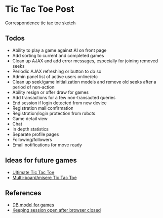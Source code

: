 # Tic Tac Toe Post
Correspondence tic tac toe sketch

## Todos
- Ability to play a game against AI on front page
- Add sorting to current and completed games
- Clean up AJAX and add error messages, especially for joining removed seeks
- Periodic AJAX refreshing or button to do so
- Admin panel list of active users online/etc
- Clean up seek/game initialization models and remove old seeks after a period of non-action
- Ability resign or offer draw for games
- Add transactions for a few non-transacted queries
- End session if login detected from new device
- Registration mail confirmation
- Registration/login protection from robots
- Game detail view
- Chat
- In depth statistics
- Separate profile pages
- Following/followers
- Email notifications for move ready

## Ideas for future games
- [Ultimate Tic Tac Toe](https://en.wikipedia.org/wiki/Ultimate_tic-tac-toe)
- [Multi-board/misere Tic Tac Toe](https://www.youtube.com/watch?v=h09XU8t8eUM)

## References
- [DB model for games](http://www.vertabelo.com/blog/technical-articles/a-database-model-for-simple-board-games)
- [Keeping session open after browser closed](https://stackoverflow.com/questions/3684620/is-possible-to-keep-session-even-after-the-browser-is-closed)
